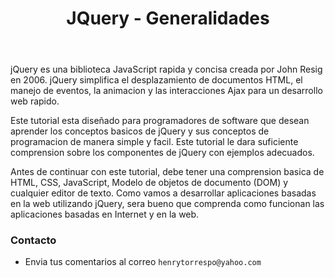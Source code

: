 ﻿---
title: JQuery - Generalidades
description: jQuery simplifica el desplazamiento de documentos HTML, el manejo de eventos, la animacion y las interacciones Ajax para un desarrollo web rapido.
categories: 
  - Blog
  - Javascript
comments: true
---

jQuery es una biblioteca JavaScript rapida y concisa creada por John Resig en 2006. jQuery simplifica el desplazamiento de documentos HTML, el manejo de eventos, la animacion y las interacciones Ajax para un desarrollo web rapido.

Este tutorial esta diseñado para programadores de software que desean aprender los conceptos basicos de jQuery y sus conceptos de programacion de manera simple y facil. Este tutorial le dara suficiente comprension sobre los componentes de jQuery con ejemplos adecuados.

Antes de continuar con este tutorial, debe tener una comprension basica de HTML, CSS, JavaScript, Modelo de objetos de documento (DOM) y cualquier editor de texto. Como vamos a desarrollar aplicaciones basadas en la web utilizando jQuery, sera bueno que comprenda como funcionan las aplicaciones basadas en Internet y en la web.

### Contacto

- Envia tus comentarios al correo `henrytorrespo@yahoo.com`
